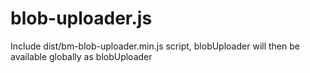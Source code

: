# blob-uploader.js

Include dist/bm-blob-uploader.min.js script, blobUploader will then be available globally as blobUploader
